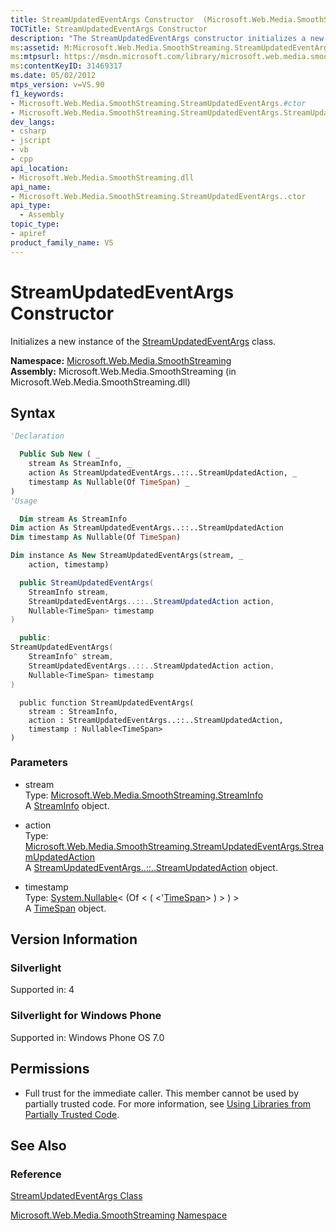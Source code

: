 ```yaml
---
title: StreamUpdatedEventArgs Constructor  (Microsoft.Web.Media.SmoothStreaming)
TOCTitle: StreamUpdatedEventArgs Constructor
description: "The StreamUpdatedEventArgs constructor initializes a new instance of the StreamUpdatedEventArgs class."
ms:assetid: M:Microsoft.Web.Media.SmoothStreaming.StreamUpdatedEventArgs.#ctor(Microsoft.Web.Media.SmoothStreaming.StreamInfo,Microsoft.Web.Media.SmoothStreaming.StreamUpdatedEventArgs.StreamUpdatedAction,System.Nullable{System.TimeSpan})
ms:mtpsurl: https://msdn.microsoft.com/library/microsoft.web.media.smoothstreaming.streamupdatedeventargs.streamupdatedeventargs(v=VS.90)
ms:contentKeyID: 31469317
ms.date: 05/02/2012
mtps_version: v=VS.90
f1_keywords:
- Microsoft.Web.Media.SmoothStreaming.StreamUpdatedEventArgs.#ctor
- Microsoft.Web.Media.SmoothStreaming.StreamUpdatedEventArgs.StreamUpdatedEventArgs
dev_langs:
- csharp
- jscript
- vb
- cpp
api_location:
- Microsoft.Web.Media.SmoothStreaming.dll
api_name:
- Microsoft.Web.Media.SmoothStreaming.StreamUpdatedEventArgs..ctor
api_type:
  - Assembly
topic_type:
- apiref
product_family_name: VS
---
```


# StreamUpdatedEventArgs Constructor

Initializes a new instance of the [StreamUpdatedEventArgs](streamupdatedeventargs-class-microsoft-web-media-smoothstreaming_1.md) class.

**Namespace:**  [Microsoft.Web.Media.SmoothStreaming](microsoft-web-media-smoothstreaming-namespace_1.md)  
**Assembly:**  Microsoft.Web.Media.SmoothStreaming (in Microsoft.Web.Media.SmoothStreaming.dll)

## Syntax

```vb
'Declaration

  Public Sub New ( _
    stream As StreamInfo, _
    action As StreamUpdatedEventArgs..::..StreamUpdatedAction, _
    timestamp As Nullable(Of TimeSpan) _
)
'Usage

  Dim stream As StreamInfo
Dim action As StreamUpdatedEventArgs..::..StreamUpdatedAction
Dim timestamp As Nullable(Of TimeSpan)

Dim instance As New StreamUpdatedEventArgs(stream, _
    action, timestamp)
```

```csharp
  public StreamUpdatedEventArgs(
    StreamInfo stream,
    StreamUpdatedEventArgs..::..StreamUpdatedAction action,
    Nullable<TimeSpan> timestamp
)
```

```cpp
  public:
StreamUpdatedEventArgs(
    StreamInfo^ stream, 
    StreamUpdatedEventArgs..::..StreamUpdatedAction action, 
    Nullable<TimeSpan> timestamp
)
```

```jscript
  public function StreamUpdatedEventArgs(
    stream : StreamInfo, 
    action : StreamUpdatedEventArgs..::..StreamUpdatedAction, 
    timestamp : Nullable<TimeSpan>
)
```

### Parameters

  - stream  
    Type: [Microsoft.Web.Media.SmoothStreaming.StreamInfo](streaminfo-class-microsoft-web-media-smoothstreaming_1.md)  
    A [StreamInfo](streaminfo-class-microsoft-web-media-smoothstreaming_1.md) object.  

<!-- end list -->

  - action  
    Type: [Microsoft.Web.Media.SmoothStreaming.StreamUpdatedEventArgs.StreamUpdatedAction](streamupdatedeventargs-streamupdatedaction-enumeration-microsoft-web-media-smoothstreaming_1.md)  
    A [StreamUpdatedEventArgs..::..StreamUpdatedAction](streamupdatedeventargs-streamupdatedaction-enumeration-microsoft-web-media-smoothstreaming_1.md) object.  

<!-- end list -->

  - timestamp  
    Type: [System.Nullable](https://msdn.microsoft.com/library/b3h38hb0)\< (Of \< ( \<'[TimeSpan](https://msdn.microsoft.com/library/269ew577)\> ) \> ) \>  
    A [TimeSpan](https://msdn.microsoft.com/library/269ew577) object.  

## Version Information

### Silverlight

Supported in: 4  

### Silverlight for Windows Phone

Supported in: Windows Phone OS 7.0  

## Permissions

  - Full trust for the immediate caller. This member cannot be used by partially trusted code. For more information, see [Using Libraries from Partially Trusted Code](https://msdn.microsoft.com/library/8skskf63).

## See Also

### Reference

[StreamUpdatedEventArgs Class](streamupdatedeventargs-class-microsoft-web-media-smoothstreaming_1.md)

[Microsoft.Web.Media.SmoothStreaming Namespace](microsoft-web-media-smoothstreaming-namespace_1.md)
